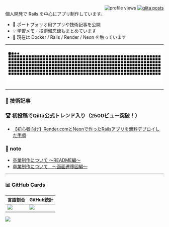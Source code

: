 <div align="right">
  <img src="https://komarev.com/ghpvc/?username=koxrtx&color=yellow" alt="profile views" />
  <a href="https://qiita.com/koxrtx">
    <img src="https://qiita-badge.apiapi.app/s/koxrtx/posts.svg" alt="qiita posts" />
  </a>
</div>
個人開発で Rails を中心にアプリ制作しています。  

- 🚀 ポートフォリオ用アプリや技術記事を公開  
- 💡 学習メモ・技術備忘録もまとめています  
- 🌱 現在は Docker / Rails / Render / Neon を触っています
- - -

![](https://raw.githubusercontent.com/koxrtx/koxrtx/output/github-contribution-grid-snake.svg)

- - -

### 📝 技術記事
### 🏆 初投稿でQiita公式トレンド入り（2500ビュー突破！）
- [【初心者向け】Render.comとNeonで作ったRailsアプリを無料デプロイした手順](https://qiita.com/koxrtx/items/92c014a692a00a91096f?utm_campaign=popular_items&utm_medium=twitter&utm_source=dlvr.it)

### 📝 note
- [卒業制作について 〜README編〜](https://note.com/proper_koxrtx/n/n01b649292729?from=notice)
- [卒業制作について　〜画面遷移図編〜](https://note.com/proper_koxrtx/n/na011eb4ef22c)

- - -

### 📊 GitHub Cards

| 言語割合 | GitHub統計 |
|----------|------------|
| ![](https://github-profile-summary-cards.vercel.app/api/cards/repos-per-language?username=koxrtx&theme=tokyonight) | ![](https://github-profile-summary-cards.vercel.app/api/cards/stats?username=koxrtx&theme=tokyonight) |

[![](https://qiita-badge.apiapi.app/s/koxrtx/lgtms.svg)](https://qiita.com/koxrtx)

